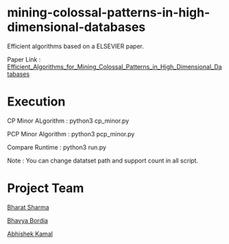 # mining-colossal-patterns-in-high-dimensional-databases
Efficient algorithms based on a ELSEVIER paper.


Paper Link : [Efficient_Algorithms_for_Mining_Colossal_Patterns_in_High_Dimensional_Databases](https://www.researchgate.net/publication/312927904)

# Execution 

CP Minor ALgorithm : python3 cp_minor.py 

PCP Minor Algorithm : python3 pcp_minor.py

Compare Runtime : python3 run.py

Note : You can change datatset path and support count in all script.

# Project Team 

[Bharat Sharma](https://github.com/GENU05)

[Bhavya Bordia](https://github.com/bordia98)

[Abhishek Kamal](https://github.com/abhishek371)
